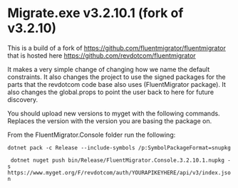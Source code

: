 # Migrate.exe v3.2.10.1 (fork of v3.2.10)

This is a build of a fork of https://github.com/fluentmigrator/fluentmigrator that is hosted here https://github.com/revdotcom/fluentmigrator

It makes a very simple change of changing how we name the default constraints. It also changes the project to use the signed packages for the parts that the revdotcom code base also uses (FluentMigrator package). It also changes the global.props to point the user back to here for future discovery.

You should upload new versions to myget with the following commands. Replaces the version with the version you are basing the package on.

From the FluentMigrator.Console folder run the following:

`dotnet pack -c Release --include-symbols /p:SymbolPackageFormat=snupkg`

` dotnet nuget push bin/Release/FluentMigrator.Console.3.2.10.1.nupkg -s https://www.myget.org/F/revdotcom/auth/YOURAPIKEYHERE/api/v3/index.json`
